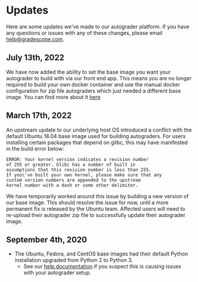 # Updates

Here are some updates we've made to our autograder platform. If you have any questions or issues with any of these changes, please email [help@gradescope.com](mailto:help@gradescope.com).

## July 13th, 2022

We have now added the ability to set the base image you want your autograder to build with via our front end app. This means you are no longer required to build your own docker container and use the manual docker configuration for zip file autograders which just needed a different base image. You can find more about it [here](base_image)

## March 17th, 2022

An upstream update to our underlying host OS introduced a conflict with the default Ubuntu 18.04 base image used for building autograders. For users installing certain packages that depend on glibc, this may have manifested in the build error below:

```
ERROR: Your kernel version indicates a revision number
of 255 or greater. Glibc has a number of built in
assumptions that this revision number is less than 255.
If you\'ve built your own kernel, please make sure that any
custom version numbers are appended to the upstream
kernel number with a dash or some other delimiter.
```

We have temporarily worked around this issue by building a new version of our base image. This should resolve the issue for now, until a more permanent fix is released by the Ubuntu team. Affected users will need to re-upload their autograder zip file to successfully update their autograder image.

## September 4th, 2020

- The Ubuntu, Fedora, and CentOS base images had their default Python installation upgraded from Python 2 to Python 3.
	- See our [help documentation](python3_issues) if you suspect this is causing issues with your autograder setup.
